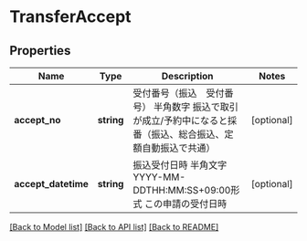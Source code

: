 # TransferAccept

## Properties
Name | Type | Description | Notes
------------ | ------------- | ------------- | -------------
**accept_no** | **string** | 受付番号（振込　受付番号） 半角数字 振込で取引が成立/予約中になると採番（振込、総合振込、定額自動振込で共通） | [optional] 
**accept_datetime** | **string** | 振込受付日時 半角文字 YYYY-MM-DDTHH:MM:SS+09:00形式 この申請の受付日時 | [optional] 

[[Back to Model list]](../README.md#documentation-for-models) [[Back to API list]](../README.md#documentation-for-api-endpoints) [[Back to README]](../README.md)


